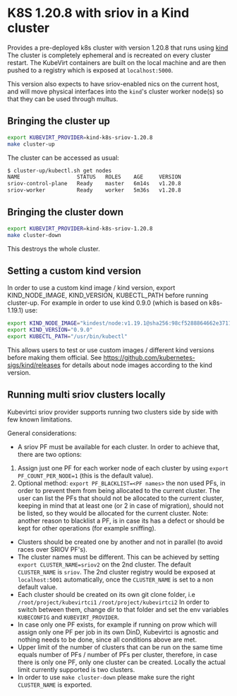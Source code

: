 # K8S 1.20.8 with sriov in a Kind cluster

Provides a pre-deployed k8s cluster with version 1.20.8 that runs using [kind](https://github.com/kubernetes-sigs/kind) The cluster is completely ephemeral and is recreated on every cluster restart. 
The KubeVirt containers are built on the local machine and are then pushed to a registry which is exposed at
`localhost:5000`.

This version also expects to have sriov-enabled nics on the current host, and will move physical interfaces into the `kind`'s cluster worker node(s) so that they can be used through multus.

## Bringing the cluster up

```bash
export KUBEVIRT_PROVIDER=kind-k8s-sriov-1.20.8
make cluster-up
```

The cluster can be accessed as usual:

```bash
$ cluster-up/kubectl.sh get nodes
NAME                  STATUS   ROLES    AGE     VERSION
sriov-control-plane   Ready    master   6m14s   v1.20.8
sriov-worker          Ready    worker   5m36s   v1.20.8
```

## Bringing the cluster down

```bash
export KUBEVIRT_PROVIDER=kind-k8s-sriov-1.20.8
make cluster-down
```

This destroys the whole cluster. 

## Setting a custom kind version

In order to use a custom kind image / kind version,
export KIND_NODE_IMAGE, KIND_VERSION, KUBECTL_PATH before running cluster-up.
For example in order to use kind 0.9.0 (which is based on k8s-1.19.1) use:
```bash
export KIND_NODE_IMAGE="kindest/node:v1.19.1@sha256:98cf5288864662e37115e362b23e4369c8c4a408f99cbc06e58ac30ddc721600"
export KIND_VERSION="0.9.0"
export KUBECTL_PATH="/usr/bin/kubectl"
```
This allows users to test or use custom images / different kind versions before making them official.
See https://github.com/kubernetes-sigs/kind/releases for details about node images according to the kind version.

## Running multi sriov clusters locally
Kubevirtci sriov provider supports running two clusters side by side with few known limitations.

General considerations:

- A sriov PF must be available for each cluster.
In order to achieve that, there are two options:
1. Assign just one PF for each worker node of each cluster by using `export PF_COUNT_PER_NODE=1` (this is the default value).
2. Optional method: `export PF_BLACKLIST=<PF names>` the non used PFs, in order to prevent them from being allocated to the current cluster.
The user can list the PFs that should not be allocated to the current cluster, keeping in mind
that at least one (or 2 in case of migration), should not be listed, so they would be allocated for the current cluster.
Note: another reason to blacklist a PF, is in case its has a defect or should be kept for other operations (for example sniffing).
- Clusters should be created one by another and not in parallel (to avoid races over SRIOV PF's).
- The cluster names must be different.
This can be achieved by setting `export CLUSTER_NAME=sriov2` on the 2nd cluster.
The default `CLUSTER_NAME` is `sriov`.
The 2nd cluster registry would be exposed at `localhost:5001` automatically, once the `CLUSTER_NAME`
is set to a non default value.
- Each cluster should be created on its own git clone folder, i.e
`/root/project/kubevirtci1`
`/root/project/kubevirtci2`
In order to switch between them, change dir to that folder and set the env variables `KUBECONFIG` and `KUBEVIRT_PROVIDER`.
- In case only one PF exists, for example if running on prow which will assign only one PF per job in its own DinD,
Kubevirtci is agnostic and nothing needs to be done, since all conditions above are met.
- Upper limit of the number of clusters that can be run on the same time equals number of PFs / number of PFs per cluster,
therefore, in case there is only one PF, only one cluster can be created.
Locally the actual limit currently supported is two clusters.
- In order to use `make cluster-down` please make sure the right `CLUSTER_NAME` is exported.
